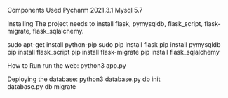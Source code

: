 Components Used 
Pycharm 2021.3.1
Mysql 5.7 

Installing
The project needs to install flask, pymysqldb, flask_script, flask-migrate, flask_sqlalchemy.

sudo apt-get install python-pip
sudo pip install flask
pip install pymysqldb
pip install flask_script
pip install flask-migrate
pip install flask_sqlalchemy


How to Run
run the web:
python3 app.py

Deploying the database:
python3 database.py db init       
database.py db migrate         
